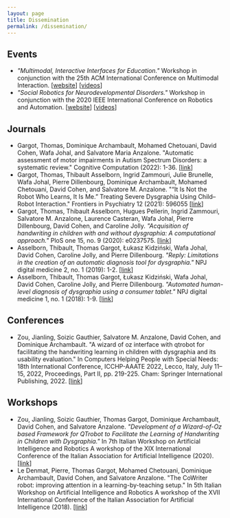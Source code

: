 ```yaml
---
layout: page
title: Dissemination
permalink: /dissemination/
---
```


## Events
- *"Multimodal, Interactive Interfaces for Education."* Workshop in conjunction with the 25th ACM International Conference on Multimodal Interaction. [[website](https://irecheck.github.io/icmi2023/)] [[videos]()]
- *"Social Robotics for Neurodevelopmental Disorders."* Workshop in conjunction with the 2020 IEEE International Conference on Robotics and Automation. [[website](https://icra2020ndd.wordpress.com/)] [[videos](https://www.youtube.com/channel/UCMX-D4WIs27CVFFZvVIrWiw/)]

## Journals
- Gargot, Thomas, Dominique Archambault, Mohamed Chetouani, David Cohen, Wafa Johal, and Salvatore Maria Anzalone. "Automatic assessment of motor impairments in Autism Spectrum Disorders: a systematic review." Cognitive Computation (2022): 1-36. [[link](https://doi.org/10.1007/s12559-021-09940-8)]
- Gargot, Thomas, Thibault Asselborn, Ingrid Zammouri, Julie Brunelle, Wafa Johal, Pierre Dillenbourg, Dominique Archambault, Mohamed Chetouani, David Cohen, and Salvatore M. Anzalone. "“It Is Not the Robot Who Learns, It Is Me.” Treating Severe Dysgraphia Using Child–Robot Interaction." Frontiers in Psychiatry 12 (2021): 596055 [[link](https://doi.org/10.3389/fpsyt.2021.596055)]
- Gargot, Thomas, Thibault Asselborn, Hugues Pellerin, Ingrid Zammouri, Salvatore M. Anzalone, Laurence Casteran, Wafa Johal, Pierre Dillenbourg, David Cohen, and Caroline Jolly. *"Acquisition of handwriting in children with and without dysgraphia: A computational approach."* PloS one 15, no. 9 (2020): e0237575. [[link](https://doi.org/10.1371/journal.pone.0237575)]
- Asselborn, Thibault, Thomas Gargot, Łukasz Kidziński, Wafa Johal, David Cohen, Caroline Jolly, and Pierre Dillenbourg. *"Reply: Limitations in the creation of an automatic diagnosis tool for dysgraphia."* NPJ digital medicine 2, no. 1 (2019): 1-2. [[link](https://doi.org/10.1038/s41746-019-0115-z)]
- Asselborn, Thibault, Thomas Gargot, Łukasz Kidziński, Wafa Johal, David Cohen, Caroline Jolly, and Pierre Dillenbourg. *"Automated human-level diagnosis of dysgraphia using a consumer tablet."* NPJ digital medicine 1, no. 1 (2018): 1-9. [[link](https://doi.org/10.1038/s41746-018-0049-x)]

## Conferences
- Zou, Jianling, Soizic Gauthier, Salvatore M. Anzalone, David Cohen, and Dominique Archambault. "A wizard of oz interface with qtrobot for facilitating the handwriting learning in children with dysgraphia and its usability evaluation." In Computers Helping People with Special Needs: 18th International Conference, ICCHP-AAATE 2022, Lecco, Italy, July 11–15, 2022, Proceedings, Part II, pp. 219-225. Cham: Springer International Publishing, 2022. [[link](https://doi.org/10.1007/978-3-031-08645-8_26)]

## Workshops
- Zou, Jianling, Soizic Gauthier, Thomas Gargot, Dominique Archambault, David Cohen, and Salvatore Anzalone. *"Development of a Wizard-of-Oz based Framework for QTrobot to Facilitate the Learning of Handwriting in Children with Dysgraphia."* In 7th Italian Workshop on Artificial Intelligence and Robotics A workshop of the XIX International Conference of the Italian Association for Artificial Intelligence (2020). [[link](https://ceur-ws.org/Vol-2806/)]
- Le Denmat, Pierre, Thomas Gargot, Mohamed Chetouani, Dominique Archambault, David Cohen, and Salvatore Anzalone. "The CoWriter robot: improving attention in a learning-by-teaching setup." In 5th Italian Workshop on Artificial Intelligence and Robotics A workshop of the XVII International Conference of the Italian Association for Artificial Intelligence (2018). [[link](http://ceur-ws.org/Vol-2352/)]
